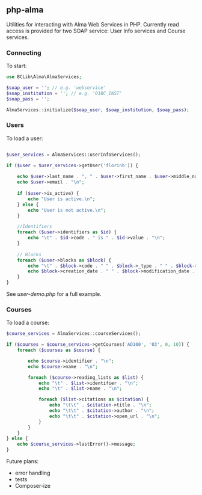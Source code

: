 ## php-alma

Utilities for interacting with Alma Web Services in PHP. Currently read access is provided for two SOAP service: User Info services and Course services. 


### Connecting

To start:

```php
use BCLib\Alma\AlmaServices;

$soap_user = ''; // e.g. 'webservice'
$soap_institution = ''; // e.g. '01BC_INST'
$soap_pass = '';

AlmaServices::initialize($soap_user, $soap_institution, $soap_pass);
```

### Users 

To load a user:

```php

$user_services = AlmaServices::userInfoServices();

if ($user = $user_services->getUser('florinb')) {
    
    echo $user->last_name . ", " . $user->first_name . $user->middle_name . "\n";
    echo $user->email . "\n";
    
    if ($user->is_active) {
        echo "User is active.\n";
    } else {
        echo "User is not active.\n";
    }

    //Identifiers
    foreach ($user->identifiers as $id) {
        echo "\t" . $id->code . " is " . $id->value . "\n";
    }
    
    // Blocks
    foreach ($user->blocks as $block) {
        echo "\t" . $block->code . " " . $block->_type . " " . $block->status . " ";
        echo $block->creation_date . " " . $block->modification_date . "\n";
    }
}
```

See *user-demo.php* for a full example.

### Courses

To load a course:

```php
$course_services = AlmaServices::courseServices();

if ($courses = $course_services->getCourses('AD100', '03', 0, 10)) {
    foreach ($courses as $course) {

        echo $course->identifier . "\n";
        echo $course->name . "\n";

        foreach ($course->reading_lists as $list) {
            echo "\t" . $list->identifier . "\n";
            echo "\t" . $list->name . "\n";

            foreach ($list->citations as $citation) {
                echo "\t\t" . $citation->title . "\n";
                echo "\t\t" . $citation->author . "\n";
                echo "\t\t" . $citation->open_url . "\n";
            }
        }
    }
} else {
    echo $course_services->lastError()->message;
}
```

Future plans:
* error handling
* tests
* Composer-ize